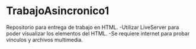 # TrabajoAsincronico1
Repositorio para entrega de trabajo en HTML.
-Utilizar LiveServer para poder visualizar los elementos del HTML.
-Se requiere internet para probar vínculos y archivos multimedia.
